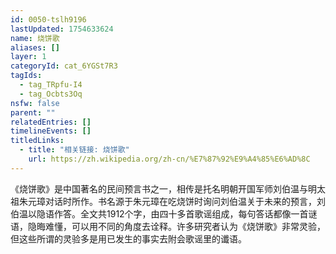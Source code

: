 ```yaml
---
id: 0050-tslh9196
lastUpdated: 1754633624
name: 烧饼歌
aliases: []
layer: 1
categoryId: cat_6YGSt7R3
tagIds:
  - tag_TRpfu-I4
  - tag_Ocbts3Oq
nsfw: false
parent: ""
relatedEntries: []
timelineEvents: []
titledLinks:
  - title: "相关链接: 烧饼歌"
    url: https://zh.wikipedia.org/zh-cn/%E7%87%92%E9%A4%85%E6%AD%8C
---
```


《烧饼歌》是中国著名的民间预言书之一，相传是托名明朝开国军师刘伯温与明太祖朱元璋对话时所作。书名源于朱元璋在吃烧饼时询问刘伯温关于未来的预言，刘伯温以隐语作答。全文共1912个字，由四十多首歌谣组成，每句答话都像一首谜语，隐晦难懂，可以用不同的角度去诠释。许多研究者认为《烧饼歌》非常灵验，但这些所谓的灵验多是用已发生的事实去附会歌谣里的谶语。